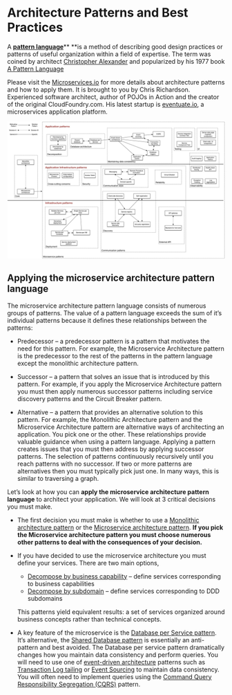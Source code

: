 # Architecture Patterns and Best Practices



A [**pattern language**](https://en.wikipedia.org/wiki/Pattern_language)** **is a method of describing good design practices or patterns of useful organization within a field of expertise. The term was coined by architect [Christopher Alexander](https://en.wikipedia.org/wiki/Christopher_Alexander) and popularized by his 1977 book [A Pattern Language](https://en.wikipedia.org/wiki/A_Pattern_Language)

Please visit the [Microservices.io](http://microservices.io/) for more details about architecture patterns and how to apply them. It is brought to you by Chris Richardson. Experienced software architect, author of POJOs in Action and the creator of the original CloudFoundry.com. His latest startup is [eventuate.io](http://eventuate.io/), a microservices application platform.

![](/assets/MicroservicePatternLanguage.jpg)

## Applying the microservice architecture pattern language

The microservice architecture pattern language consists of numerous groups of patterns. The value of a pattern language exceeds the sum of it’s individual patterns because it defines these relationships between the patterns:

* Predecessor – a predecessor pattern is a pattern that motivates the need for this pattern. For example, the Microservice Architecture pattern is the predecessor to the rest of the patterns in the pattern language except the monolithic architecture pattern.

* Successor – a pattern that solves an issue that is introduced by this pattern. For example, if you apply the Microservice Architecture pattern you must then apply numerous successor patterns including service discovery patterns and the Circuit Breaker pattern.
* Alternative – a pattern that provides an alternative solution to this pattern. For example, the Monolithic Architecture pattern and the Microservice Architecture pattern are alternative ways of architecting an application. You pick one or the other. These relationships provide valuable guidance when using a pattern language. Applying a pattern creates issues that you must then address by applying successor patterns. The selection of patterns continuously recursively until you reach patterns with no successor. If two or more patterns are alternatives then you must typically pick just one. In many ways, this is similar to traversing a graph.

Let’s look at how you can **apply the microservice architecture pattern language** to architect your application. We will look at 3 critical decisions you must make. 

* The first decision you must make is whether to use a [Monolithic architecture pattern](http://microservices.io/patterns/monolithic.html) or the [Microservice architecture pattern](http://microservices.io/patterns/microservices.html). **If you pick the Microservice architecture pattern you must choose numerous other patterns to deal with the consequences of your decision.**

* If you have decided to use the microservice architecture you must define your services. There are two main options,

  * [Decompose by business capability](http://microservices.io/patterns/decomposition/decompose-by-business-capability.html) – define services corresponding to business capabilities
  * [Decompose by subdomain](http://microservices.io/patterns/decomposition/decompose-by-subdomain.html) – define services corresponding to DDD subdomains

  This patterns yield equivalent results: a set of services organized around business concepts rather than technical concepts.

* A key feature of the microservice is the [Database per Service pattern](http://microservices.io/patterns/data/database-per-service.html). It’s alternative, the [Shared Database pattern](http://microservices.io/patterns/data/shared-database.html) is essentially an anti-pattern and best avoided. The Database per service pattern dramatically changes how you maintain data consistency and perform queries. You will need to use one of [event-driven architecture](http://microservices.io/patterns/data/event-driven-architecture.html) patterns such as [Transaction Log tailing](http://microservices.io/patterns/data/transaction-log-tailing.html) or [Event Sourcing](http://microservices.io/patterns/data/event-sourcing.html) to maintain data consistency. You will often need to implement queries using the [Command Query Responsibility Segregation \(CQRS\)](http://microservices.io/patterns/data/cqrs.html) pattern.



